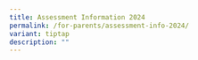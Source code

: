 ```yaml
---
title: Assessment Information 2024
permalink: /for-parents/assessment-info-2024/
variant: tiptap
description: ""
---
```


